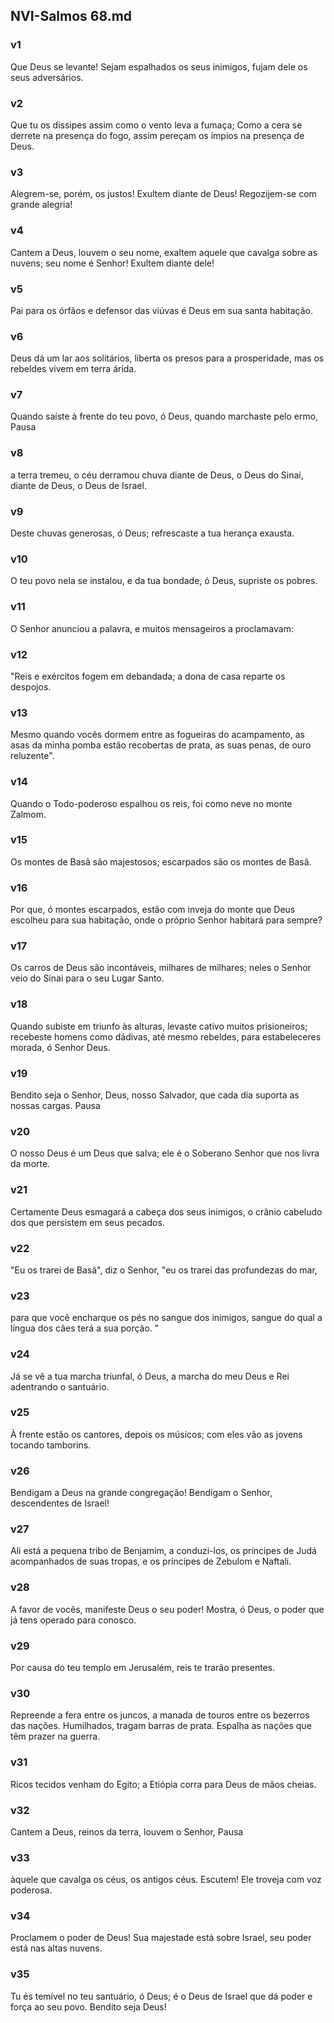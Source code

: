 ## NVI-Salmos 68.md
### v1
 Que Deus se levante! Sejam espalhados os seus inimigos, fujam dele os seus adversários.
### v2
 Que tu os dissipes assim como o vento leva a fumaça; Como a cera se derrete na presença do fogo, assim pereçam os ímpios na presença de Deus.
### v3
 Alegrem-se, porém, os justos! Exultem diante de Deus! Regozijem-se com grande alegria!
### v4
 Cantem a Deus, louvem o seu nome, exaltem aquele que cavalga sobre as nuvens; seu nome é Senhor! Exultem diante dele!
### v5
 Pai para os órfãos e defensor das viúvas é Deus em sua santa habitação.
### v6
 Deus dá um lar aos solitários, liberta os presos para a prosperidade, mas os rebeldes vivem em terra árida.
### v7
 Quando saíste à frente do teu povo, ó Deus, quando marchaste pelo ermo, Pausa
### v8
 a terra tremeu, o céu derramou chuva diante de Deus, o Deus do Sinai, diante de Deus, o Deus de Israel.
### v9
 Deste chuvas generosas, ó Deus; refrescaste a tua herança exausta.
### v10
 O teu povo nela se instalou, e da tua bondade, ó Deus, supriste os pobres.
### v11
 O Senhor anunciou a palavra, e muitos mensageiros a proclamavam:
### v12
 "Reis e exércitos fogem em debandada; a dona de casa reparte os despojos.
### v13
 Mesmo quando vocês dormem entre as fogueiras do acampamento, as asas da minha pomba estão recobertas de prata, as suas penas, de ouro reluzente".
### v14
 Quando o Todo-poderoso espalhou os reis, foi como neve no monte Zalmom.
### v15
 Os montes de Basã são majestosos; escarpados são os montes de Basã.
### v16
 Por que, ó montes escarpados, estão com inveja do monte que Deus escolheu para sua habitação, onde o próprio Senhor habitará para sempre?
### v17
 Os carros de Deus são incontáveis, milhares de milhares; neles o Senhor veio do Sinai para o seu Lugar Santo.
### v18
 Quando subiste em triunfo às alturas, levaste cativo muitos prisioneiros; recebeste homens como dádivas, até mesmo rebeldes, para estabeleceres morada, ó Senhor Deus.
### v19
 Bendito seja o Senhor, Deus, nosso Salvador, que cada dia suporta as nossas cargas. Pausa
### v20
 O nosso Deus é um Deus que salva; ele é o Soberano Senhor que nos livra da morte.
### v21
 Certamente Deus esmagará a cabeça dos seus inimigos, o crânio cabeludo dos que persistem em seus pecados.
### v22
 "Eu os trarei de Basã", diz o Senhor, "eu os trarei das profundezas do mar,
### v23
 para que você encharque os pés no sangue dos inimigos, sangue do qual a língua dos cães terá a sua porção. "
### v24
 Já se vê a tua marcha triunfal, ó Deus, a marcha do meu Deus e Rei adentrando o santuário.
### v25
 À frente estão os cantores, depois os músicos; com eles vão as jovens tocando tamborins.
### v26
 Bendigam a Deus na grande congregação! Bendigam o Senhor, descendentes de Israel!
### v27
 Ali está a pequena tribo de Benjamim, a conduzi-los, os príncipes de Judá acompanhados de suas tropas, e os príncipes de Zebulom e Naftali.
### v28
 A favor de vocês, manifeste Deus o seu poder! Mostra, ó Deus, o poder que já tens operado para conosco.
### v29
 Por causa do teu templo em Jerusalém, reis te trarão presentes.
### v30
 Repreende a fera entre os juncos, a manada de touros entre os bezerros das nações. Humilhados, tragam barras de prata. Espalha as nações que têm prazer na guerra.
### v31
 Ricos tecidos venham do Egito; a Etiópia corra para Deus de mãos cheias.
### v32
 Cantem a Deus, reinos da terra, louvem o Senhor, Pausa
### v33
 àquele que cavalga os céus, os antigos céus. Escutem! Ele troveja com voz poderosa.
### v34
 Proclamem o poder de Deus! Sua majestade está sobre Israel, seu poder está nas altas nuvens.
### v35
 Tu és temível no teu santuário, ó Deus; é o Deus de Israel que dá poder e força ao seu povo. Bendito seja Deus!
